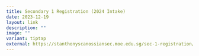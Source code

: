 ```yaml
---
title: Secondary 1 Registration (2024 Intake)
date: 2023-12-19
layout: link
description: ""
image: ""
variant: tiptap
external: https://stanthonyscanossiansec.moe.edu.sg/sec-1-registration/
---
```

